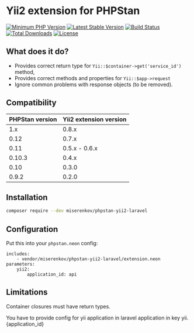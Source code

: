 # Yii2 extension for PHPStan

[![Minimum PHP Version](https://img.shields.io/badge/php-%3E%3D%207.2-8892BF.svg)](https://php.net/)
[![Latest Stable Version](https://img.shields.io/packagist/v/miserenkov/phpstan-yii2-laravel.svg)](https://packagist.org/packages/miserenkov/phpstan-yii2-laravel)
[![Build Status](https://github.com/miserenkov/phpstan-yii2-laravel/workflows/build/badge.svg)](https://github.com/miserenkov/phpstan-yii2-laravel/actions?query=workflow%3Abuild)
[![Total Downloads](https://poser.pugx.org/miserenkov/phpstan-yii2-laravel/downloads.svg)](https://packagist.org/packages/miserenkov/phpstan-yii2-laravel)
[![License](https://poser.pugx.org/miserenkov/phpstan-yii2-laravel/license.svg)](https://packagist.org/packages/miserenkov/phpstan-yii2-laravel)

## What does it do?

* Provides correct return type for `Yii::$container->get('service_id')` method,
* Provides correct methods and properties for `Yii::$app->request`
* Ignore common problems with response objects (to be removed).

## Compatibility

| PHPStan version | Yii2 extension version |
|-----------------|------------------------|
| 1.x             | 0.8.x                  |
| 0.12            | 0.7.x                  |
| 0.11            | 0.5.x - 0.6.x          |
| 0.10.3          | 0.4.x                  |
| 0.10            | 0.3.0                  |
| 0.9.2           | 0.2.0                  |

## Installation

```sh
composer require --dev miserenkov/phpstan-yii2-laravel
```

## Configuration

Put this into your `phpstan.neon` config:

```neon
includes:
	- vendor/miserenkov/phpstan-yii2-laravel/extension.neon
parameters:
    yii2:
        application_id: api
```

## Limitations

Container closures must have return types.

You have to provide config for yii application in laravel application in key yii.{application_id}
